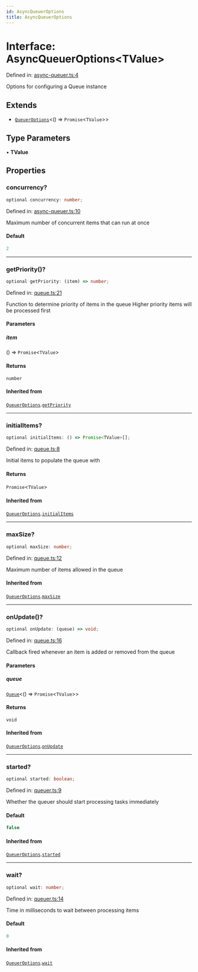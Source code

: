 ```yaml
---
id: AsyncQueuerOptions
title: AsyncQueuerOptions
---
```


<!-- DO NOT EDIT: this page is autogenerated from the type comments -->

# Interface: AsyncQueuerOptions\<TValue\>

Defined in: [async-queuer.ts:4](https://github.com/TanStack/bouncer/blob/main/packages/pacer/src/async-queuer.ts#L4)

Options for configuring a Queue instance

## Extends

- [`QueuerOptions`](queueroptions.md)\<() => `Promise`\<`TValue`\>\>

## Type Parameters

• **TValue**

## Properties

### concurrency?

```ts
optional concurrency: number;
```

Defined in: [async-queuer.ts:10](https://github.com/TanStack/bouncer/blob/main/packages/pacer/src/async-queuer.ts#L10)

Maximum number of concurrent items that can run at once

#### Default

```ts
2
```

***

### getPriority()?

```ts
optional getPriority: (item) => number;
```

Defined in: [queue.ts:21](https://github.com/TanStack/bouncer/blob/main/packages/pacer/src/queue.ts#L21)

Function to determine priority of items in the queue
Higher priority items will be processed first

#### Parameters

##### item

() => `Promise`\<`TValue`\>

#### Returns

`number`

#### Inherited from

[`QueuerOptions`](queueroptions.md).[`getPriority`](QueuerOptions.md#getpriority)

***

### initialItems?

```ts
optional initialItems: () => Promise<TValue>[];
```

Defined in: [queue.ts:8](https://github.com/TanStack/bouncer/blob/main/packages/pacer/src/queue.ts#L8)

Initial items to populate the queue with

#### Returns

`Promise`\<`TValue`\>

#### Inherited from

[`QueuerOptions`](queueroptions.md).[`initialItems`](QueuerOptions.md#initialitems)

***

### maxSize?

```ts
optional maxSize: number;
```

Defined in: [queue.ts:12](https://github.com/TanStack/bouncer/blob/main/packages/pacer/src/queue.ts#L12)

Maximum number of items allowed in the queue

#### Inherited from

[`QueuerOptions`](queueroptions.md).[`maxSize`](QueuerOptions.md#maxsize)

***

### onUpdate()?

```ts
optional onUpdate: (queue) => void;
```

Defined in: [queue.ts:16](https://github.com/TanStack/bouncer/blob/main/packages/pacer/src/queue.ts#L16)

Callback fired whenever an item is added or removed from the queue

#### Parameters

##### queue

[`Queue`](../classes/queue.md)\<() => `Promise`\<`TValue`\>\>

#### Returns

`void`

#### Inherited from

[`QueuerOptions`](queueroptions.md).[`onUpdate`](QueuerOptions.md#onupdate)

***

### started?

```ts
optional started: boolean;
```

Defined in: [queuer.ts:9](https://github.com/TanStack/bouncer/blob/main/packages/pacer/src/queuer.ts#L9)

Whether the queuer should start processing tasks immediately

#### Default

```ts
false
```

#### Inherited from

[`QueuerOptions`](queueroptions.md).[`started`](QueuerOptions.md#started)

***

### wait?

```ts
optional wait: number;
```

Defined in: [queuer.ts:14](https://github.com/TanStack/bouncer/blob/main/packages/pacer/src/queuer.ts#L14)

Time in milliseconds to wait between processing items

#### Default

```ts
0
```

#### Inherited from

[`QueuerOptions`](queueroptions.md).[`wait`](QueuerOptions.md#wait)
